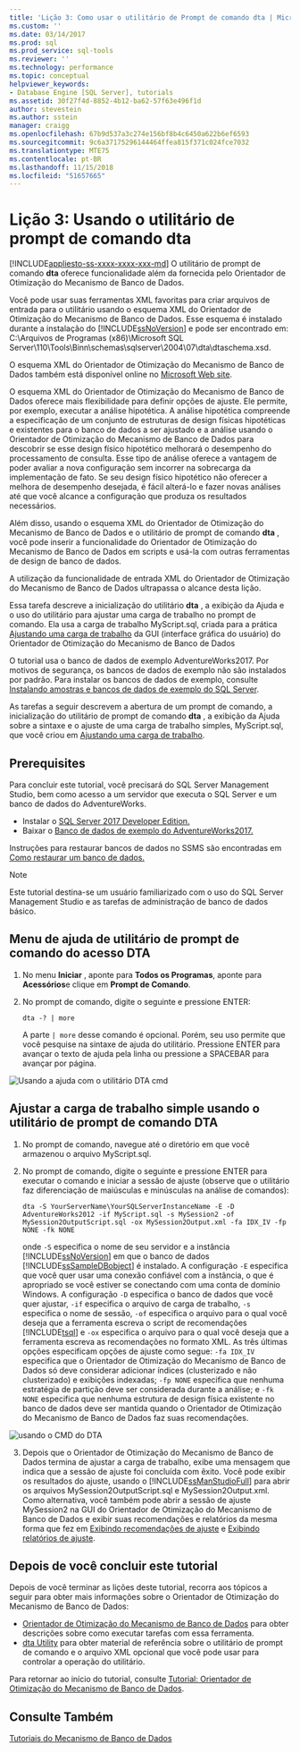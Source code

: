 ```yaml
---
title: 'Lição 3: Como usar o utilitário de Prompt de comando dta | Microsoft Docs'
ms.custom: ''
ms.date: 03/14/2017
ms.prod: sql
ms.prod_service: sql-tools
ms.reviewer: ''
ms.technology: performance
ms.topic: conceptual
helpviewer_keywords:
- Database Engine [SQL Server], tutorials
ms.assetid: 30f27f4d-8852-4b12-ba62-57f63e496f1d
author: stevestein
ms.author: sstein
manager: craigg
ms.openlocfilehash: 67b9d537a3c274e156bf8b4c6450a622b6ef6593
ms.sourcegitcommit: 9c6a37175296144464ffea815f371c024fce7032
ms.translationtype: MTE75
ms.contentlocale: pt-BR
ms.lasthandoff: 11/15/2018
ms.locfileid: "51657665"
---
```

# <a name="lesson-3-using-the-dta-command-prompt-utility"></a>Lição 3: Usando o utilitário de prompt de comando dta
[!INCLUDE[appliesto-ss-xxxx-xxxx-xxx-md](../../includes/appliesto-ss-xxxx-xxxx-xxx-md.md)]
O utilitário de prompt de comando **dta** oferece funcionalidade além da fornecida pelo Orientador de Otimização do Mecanismo de Banco de Dados.  
  
Você pode usar suas ferramentas XML favoritas para criar arquivos de entrada para o utilitário usando o esquema XML do Orientador de Otimização do Mecanismo de Banco de Dados. Esse esquema é instalado durante a instalação do [!INCLUDE[ssNoVersion](../../includes/ssnoversion-md.md)] e pode ser encontrado em: C:\Arquivos de Programas (x86)\Microsoft SQL Server\110\Tools\Binn\schemas\sqlserver\2004\07\dta\dtaschema.xsd.  
  
O esquema XML do Orientador de Otimização do Mecanismo de Banco de Dados também está disponível online no [Microsoft Web site](https://go.microsoft.com/fwlink/?linkid=43100&clcid=0x409).  
  
O esquema XML do Orientador de Otimização do Mecanismo de Banco de Dados oferece mais flexibilidade para definir opções de ajuste. Ele permite, por exemplo, executar a análise hipotética. A análise hipotética compreende a especificação de um conjunto de estruturas de design físicas hipotéticas e existentes para o banco de dados a ser ajustado e a análise usando o Orientador de Otimização do Mecanismo de Banco de Dados para descobrir se esse design físico hipotético melhorará o desempenho do processamento de consulta. Esse tipo de análise oferece a vantagem de poder avaliar a nova configuração sem incorrer na sobrecarga da implementação de fato. Se seu design físico hipotético não oferecer a melhora de desempenho desejada, é fácil alterá-lo e fazer novas análises até que você alcance a configuração que produza os resultados necessários.  
  
Além disso, usando o esquema XML do Orientador de Otimização do Mecanismo de Banco de Dados e o utilitário de prompt de comando **dta** , você pode inserir a funcionalidade do Orientador de Otimização do Mecanismo de Banco de Dados em scripts e usá-la com outras ferramentas de design de banco de dados.  
  
A utilização da funcionalidade de entrada XML do Orientador de Otimização do Mecanismo de Banco de Dados ultrapassa o alcance desta lição.  
  
Essa tarefa descreve a inicialização do utilitário **dta** , a exibição da Ajuda e o uso do utilitário para ajustar uma carga de trabalho no prompt de comando. Ela usa a carga de trabalho MyScript.sql, criada para a prática [Ajustando uma carga de trabalho](lesson-2-using-database-engine-tuning-advisor.md#tuning-a-workload) da GUI (interface gráfica do usuário) do Orientador de Otimização do Mecanismo de Banco de Dados  
  
O tutorial usa o banco de dados de exemplo AdventureWorks2017. Por motivos de segurança, os bancos de dados de exemplo não são instalados por padrão. Para instalar os bancos de dados de exemplo, consulte [Instalando amostras e bancos de dados de exemplo do SQL Server](https://docs.microsoft.com/sql/samples/adventureworks-install-configure).  
  
As tarefas a seguir descrevem a abertura de um prompt de comando, a inicialização do utilitário de prompt de comando **dta** , a exibição da Ajuda sobre a sintaxe e o ajuste de uma carga de trabalho simples, MyScript.sql, que você criou em [Ajustando uma carga de trabalho](../../tools/dta/lesson-1-1-tuning-a-workload.md).  

## <a name="prerequisites"></a>Prerequisites 

Para concluir este tutorial, você precisará do SQL Server Management Studio, bem como acesso a um servidor que executa o SQL Server e um banco de dados do AdventureWorks.

- Instalar o [SQL Server 2017 Developer Edition.](https://www.microsoft.com/sql-server/sql-server-downloads)
- Baixar o [Banco de dados de exemplo do AdventureWorks2017.](https://docs.microsoft.com/sql/samples/adventureworks-install-configure)


Instruções para restaurar bancos de dados no SSMS são encontradas em [Como restaurar um banco de dados.](https://docs.microsoft.com/sql/relational-databases/backup-restore/restore-a-database-backup-using-ssms?view=sql-server-2017)

  >[!NOTE]
  > Este tutorial destina-se um usuário familiarizado com o uso do SQL Server Management Studio e as tarefas de administração de banco de dados básico. 

## <a name="access-dta-command-prompt-utility-help-menu"></a>Menu de ajuda de utilitário de prompt de comando do acesso DTA
  
  
1.  No menu **Iniciar** , aponte para **Todos os Programas**, aponte para **Acessórios**e clique em **Prompt de Comando**.  
  
2.  No prompt de comando, digite o seguinte e pressione ENTER:  
  
    ```  
    dta -? | more  
    ```  
  
    A parte `| more` desse comando é opcional. Porém, seu uso permite que você pesquise na sintaxe de ajuda do utilitário. Pressione ENTER para avançar o texto de ajuda pela linha ou pressione a SPACEBAR para avançar por página.  

  ![Usando a ajuda com o utilitário DTA cmd](media/dta-tutorials/dta-cmd-help.png)

## <a name="tune-simple-workload-using-the-dta-command-prompt-utility"></a>Ajustar a carga de trabalho simple usando o utilitário de prompt de comando DTA  


  
1.  No prompt de comando, navegue até o diretório em que você armazenou o arquivo MyScript.sql.  
  
2.  No prompt de comando, digite o seguinte e pressione ENTER para executar o comando e iniciar a sessão de ajuste (observe que o utilitário faz diferenciação de maiúsculas e minúsculas na análise de comandos):  
  
    ```  
    dta -S YourServerName\YourSQLServerInstanceName -E -D AdventureWorks2012 -if MyScript.sql -s MySession2 -of MySession2OutputScript.sql -ox MySession2Output.xml -fa IDX_IV -fp NONE -fk NONE  
    ```  
  
    onde `-S` especifica o nome de seu servidor e a instância [!INCLUDE[ssNoVersion](../../includes/ssnoversion-md.md)] em que o banco de dados [!INCLUDE[ssSampleDBobject](../../includes/sssampledbobject-md.md)] é instalado. A configuração `-E` especifica que você quer usar uma conexão confiável com a instância, o que é apropriado se você estiver se conectando com uma conta de domínio Windows. A configuração `-D` especifica o banco de dados que você quer ajustar, `-if` especifica o arquivo de carga de trabalho, `-s` especifica o nome de sessão, `-of` especifica o arquivo para o qual você deseja que a ferramenta escreva o script de recomendações [!INCLUDE[tsql](../../includes/tsql-md.md)] e `-ox` especifica o arquivo para o qual você deseja que a ferramenta escreva as recomendações no formato XML. As três últimas opções especificam opções de ajuste como segue: `-fa IDX_IV` especifica que o Orientador de Otimização do Mecanismo de Banco de Dados só deve considerar adicionar índices (clusterizado e não clusterizado) e exibições indexadas; `-fp NONE` especifica que nenhuma estratégia de partição deve ser considerada durante a análise; e `-fk NONE` especifica que nenhuma estrutura de design física existente no banco de dados deve ser mantida quando o Orientador de Otimização do Mecanismo de Banco de Dados faz suas recomendações.  

  ![usando o CMD do DTA](media/dta-tutorials/dta-cmd.png)
  
3.  Depois que o Orientador de Otimização do Mecanismo de Banco de Dados termina de ajustar a carga de trabalho, exibe uma mensagem que indica que a sessão de ajuste foi concluída com êxito. Você pode exibir os resultados do ajuste, usando o [!INCLUDE[ssManStudioFull](../../includes/ssmanstudiofull-md.md)] para abrir os arquivos MySession2OutputScript.sql e MySession2Output.xml. Como alternativa, você também pode abrir a sessão de ajuste MySession2 na GUI do Orientador de Otimização do Mecanismo de Banco de Dados e exibir suas recomendações e relatórios da mesma forma que fez em [Exibindo recomendações de ajuste](../../tools/dta/lesson-1-2-viewing-tuning-recommendations.md) e [Exibindo relatórios de ajuste](../../tools/dta/lesson-1-3-viewing-tuning-reports.md).  
  
 
## <a name="after-you-finish-this-tutorial"></a>Depois de você concluir este tutorial  
Depois de você terminar as lições deste tutorial, recorra aos tópicos a seguir para obter mais informações sobre o Orientador de Otimização do Mecanismo de Banco de Dados:  
  
-   [Orientador de Otimização do Mecanismo de Banco de Dados](../../relational-databases/performance/database-engine-tuning-advisor.md) para obter descrições sobre como executar tarefas com essa ferramenta. 
-   [dta Utility](../../tools/dta/dta-utility.md) para obter material de referência sobre o utilitário de prompt de comando e o arquivo XML opcional que você pode usar para controlar a operação do utilitário.  
  
Para retornar ao início do tutorial, consulte [Tutorial: Orientador de Otimização do Mecanismo de Banco de Dados](../../tools/dta/tutorial-database-engine-tuning-advisor.md).  
  
## <a name="see-also"></a>Consulte Também  
[Tutoriais do Mecanismo de Banco de Dados](../../relational-databases/database-engine-tutorials.md)  
    
